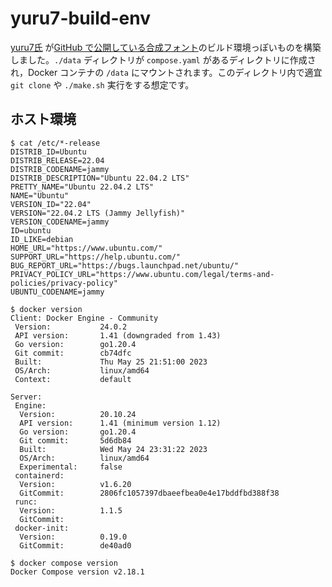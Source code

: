 # yuru7-build-env

[yuru7氏](https://twitter.com/tawara_san) が[GitHub で公開している合成フォント](https://github.com/yuru7)のビルド環境っぽいものを構築しました。`./data` ディレクトリが `compose.yaml` があるディレクトリに作成され，Docker コンテナの `/data` にマウントされます。このディレクトリ内で適宜 `git clone` や `./make.sh` 実行をする想定です。

## ホスト環境

```
$ cat /etc/*-release
DISTRIB_ID=Ubuntu
DISTRIB_RELEASE=22.04
DISTRIB_CODENAME=jammy
DISTRIB_DESCRIPTION="Ubuntu 22.04.2 LTS"
PRETTY_NAME="Ubuntu 22.04.2 LTS"
NAME="Ubuntu"
VERSION_ID="22.04"
VERSION="22.04.2 LTS (Jammy Jellyfish)"
VERSION_CODENAME=jammy
ID=ubuntu
ID_LIKE=debian
HOME_URL="https://www.ubuntu.com/"
SUPPORT_URL="https://help.ubuntu.com/"
BUG_REPORT_URL="https://bugs.launchpad.net/ubuntu/"
PRIVACY_POLICY_URL="https://www.ubuntu.com/legal/terms-and-policies/privacy-policy"
UBUNTU_CODENAME=jammy

$ docker version
Client: Docker Engine - Community
 Version:           24.0.2
 API version:       1.41 (downgraded from 1.43)
 Go version:        go1.20.4
 Git commit:        cb74dfc
 Built:             Thu May 25 21:51:00 2023
 OS/Arch:           linux/amd64
 Context:           default

Server:
 Engine:
  Version:          20.10.24
  API version:      1.41 (minimum version 1.12)
  Go version:       go1.20.4
  Git commit:       5d6db84
  Built:            Wed May 24 23:31:22 2023
  OS/Arch:          linux/amd64
  Experimental:     false
 containerd:
  Version:          v1.6.20
  GitCommit:        2806fc1057397dbaeefbea0e4e17bddfbd388f38
 runc:
  Version:          1.1.5
  GitCommit:
 docker-init:
  Version:          0.19.0
  GitCommit:        de40ad0

$ docker compose version
Docker Compose version v2.18.1
```

